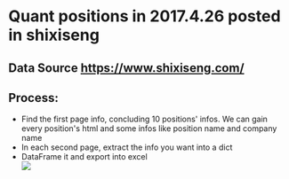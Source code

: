 # Quant positions in 2017.4.26 posted in shixiseng
## Data Source https://www.shixiseng.com/
## Process:
* Find the first page info, concluding 10 positions' infos. We can gain every position's html and some infos like position name and company name
* In each second page, extract the info you want into a dict
* DataFrame it and export into excel  
![](xlsx.png)
